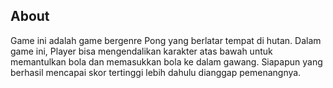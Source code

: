 ## About
Game ini adalah game bergenre Pong yang berlatar tempat di hutan. Dalam game ini, Player bisa mengendalikan karakter atas bawah untuk memantulkan bola dan memasukkan bola ke dalam gawang. Siapapun yang berhasil mencapai skor tertinggi lebih dahulu dianggap pemenangnya.

